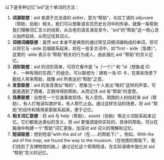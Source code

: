 以下是多种记忆“aid”这个单词的方法：
1. **词源联想**：aid 来源于古法语的 aidier，意为“帮助”，与拉丁语的 adjuvare （帮助、协助）相关。我们可以想象语言在历史长河中的传承，就像一条帮助我们理解词汇含义的线索，从古老的语言演变至今，“aid”的“帮助”这一核心含义始终延续，从而记住其词义。
2. **词根词缀联想**：虽然 aid 本身不是典型的通过常见词根词缀构成的单词，但可以将它与 -aide 后缀联系起来，如在一些复合词中，如“first - aide（急救）”，这里的 -aide 表示与“帮助”相关的行为或人，由此强化 aid “帮助”的含义记忆。
3. **词形联想**：aid 的词形简单，可将它看作是 “a（一个）” 和 “id（想象成 ID 卡，一种有用的东西）” 的组合。可以联想为：拥有一张 ID 卡，在某些场景下能给人带来帮助，就像 aid 所表达的“帮助”之意。
4. **发音联想**：aid 的发音类似“唉的”，想象当一个人发出“唉的”这样的声音，可能是遇到了困难，正期待得到帮助，从而记住 aid 有“帮助”的意思。
5. **场景联想**：设想在一个交通事故现场，有人受伤，周围的人纷纷赶来 aid（帮助），有人打电话叫救护车，有人帮忙止血。通过这样生动的场景，将 aid “帮助”的动作和情境紧密联系起来，便于记忆。
6. **相关词汇联想**：将 aid 与 help（帮助）、assist（协助）等近义词联系起来记忆。它们都表达类似的含义，但 aid 更强调提供实际的、具体的帮助。可以在脑海中构建一个“帮助”词汇家族，加深对 aid 词义的理解和记忆。
7. **短语联想**：想到短语“with the aid of（在……的帮助下）” 。例如，With the aid of the map, we found the way to the museum.（在地图的帮助下，我们找到了去博物馆的路。）通过记忆这个常用短语，在实际语境中强化对 aid “帮助”含义的记忆。 
